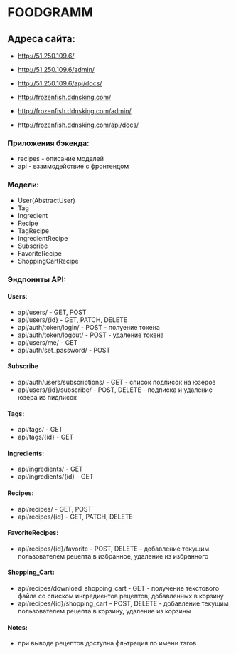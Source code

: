 # FOODGRAMM

## Адреса сайта:
- http://51.250.109.6/
- http://51.250.109.6/admin/
- http://51.250.109.6/api/docs/ 


- http://frozenfish.ddnsking.com/
- http://frozenfish.ddnsking.com/admin/
- http://frozenfish.ddnsking.com/api/docs/

### Приложения бэкенда:
- recipes - описание моделей
- api - взаимодействие с фронтендом

### Модели:
- User(AbstractUser)
- Tag
- Ingredient
- Recipe
- TagRecipe
- IngredientRecipe
- Subscribe
- FavoriteRecipe
- ShoppingCartRecipe

### Эндпоинты API:
#### Users:
- api/users/ - GET, POST
- api/users/{id} - GET, PATCH, DELETE
- api/auth/token/login/ - POST - полуение токена
- api/auth/token/logout/ - POST - удаление токена
- api/users/me/ - GET
- api/auth/set_password/ - POST
#### Subscribe
- api/auth/users/subscriptions/ - GET - список подписок на юзеров
- api/users/{id}/subscribe/ - POST, DELETE - подписка и удаление юзера из пидписок
#### Tags:
- api/tags/ - GET
- api/tags/{id} - GET
#### Ingredients:
- api/ingredients/ - GET
- api/ingredients/{id} - GET
#### Recipes:
- api/recipes/ - GET, POST
- api/recipes/{id} - GET, PATCH, DELETE
#### FavoriteRecipes:
- api/recipes/{id}/favorite - POST, DELETE - добавление текущим пользователем рецепта в избранное, удаление из избранного
#### Shopping_Cart:
- api/recipes/download_shopping_cart - GET - получение текстового файла со списком ингредиентов рецептов, добавленных в корзину
- api/recipes/{id}/shopping_cart - POST, DELETE - добавление текущим пользователем рецепта в корзину, удаление из корзины

#### Notes:
- при выводе рецептов доступна фльтрация по имени тэгов


